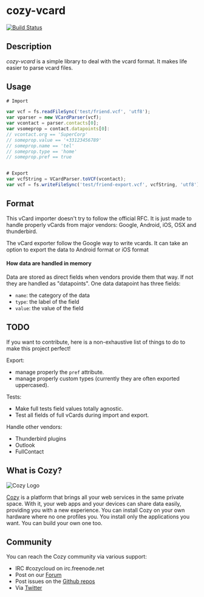 cozy-vcard
=========

[![Build
Status](https://travis-ci.org/cozy/cozy-vcard.png?branch=master)](https://travis-ci.org/cozy/cozy-vcard)

## Description

*cozy-vcard* is a simple library to deal with the vcard format. It makes life
easier to parse vcard files.

## Usage

```javascript
# Import

var vcf = fs.readFileSync('test/friend.vcf', 'utf8');
var vparser = new VCardParser(vcf);
var vcontact = parser.contacts[0];
var vsomeprop = contact.datapoints[0]:
// vcontact.org == 'SuperCorp'
// someprop.value == '+33123456789'
// someprop.name == 'tel'
// someprop.type == 'home'
// someprop.pref == true


# Export
var vcfString = VCardParser.toVCF(vcontact);
var vcf = fs.writeFileSync('test/friend-export.vcf', vcfString, 'utf8');
```

## Format

This vCard importer doesn't try to follow the official RFC. It is just made to
handle properly vCards from major vendors: Google, Android, iOS, OSX and
thunderbird.

The vCard exporter follow the Google way to write vcards. It can take an option
to export the data to Android format or iOS format

#### How data are handled in memory

Data are stored as direct fields when vendors provide them that way. If not
they are handled as "datapoints". One data datapoint has three fields:

* `name`: the category of the data
* `type`: the label of the field
* `value`: the value of the field


## TODO

If you want to contribute, here is a non-exhaustive list of things to do to
make this project perfect!

Export: 

* manage properly the `pref` attribute.
* manage properly custom types (currently they are often exported uppercased).

Tests: 

* Make full tests field values totally agnostic. 
* Test all fields of full vCards during import and export.

Handle other vendors:

* Thunderbird plugins
* Outlook
* FullContact


## What is Cozy?

![Cozy Logo](https://raw.github.com/mycozycloud/cozy-setup/gh-pages/assets/images/happycloud.png)

[Cozy](http://cozy.io) is a platform that brings all your web services in the
same private space.  With it, your web apps and your devices can share data
easily, providing you
with a new experience. You can install Cozy on your own hardware where no one
profiles you. You install only the applications you want. You can build your
own one too.


## Community 

You can reach the Cozy community via various support:

* IRC #cozycloud on irc.freenode.net
* Post on our [Forum](https://groups.google.com/forum/?fromgroups#!forum/cozy-cloud)
* Post issues on the [Github repos](https://github.com/mycozycloud/)
* Via [Twitter](http://twitter.com/mycozycloud)
